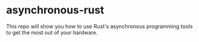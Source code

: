 # asynchronous-rust
This repo will show you how to use Rust's asynchronous programming tools to get the most out of your hardware.
